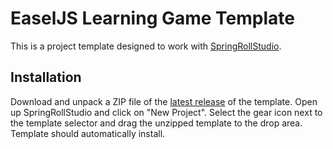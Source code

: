 # EaselJS Learning Game Template

This is a project template designed to work with [SpringRollStudio](https://github.com/SpringRoll/SpringRollStudio). 

## Installation 

Download and unpack a ZIP file of the [latest release](https://github.com/SpringRoll/EaselJSLearningGameTemplate/releases) of the template. Open up SpringRollStudio and click on "New Project". Select the gear icon next to the template selector and drag the unzipped template to the drop area. Template should automatically install. 
